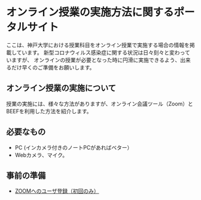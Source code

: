 # オンライン授業の実施方法に関するポータルサイト

ここは、神戸大学における授業科目をオンライン授業で実施する場合の情報を掲載しています。
新型コロナウィルス感染症に関する状況は日々刻々と変わっていますが、
オンラインの授業が必要となった時に円滑に実施できるよう、出来るだけ早くのご準備をお願いします。

## オンライン授業の実施について

授業の実施には、様々な方法がありますが、オンライン会議ツール（Zoom）とBEEFを利用した方法を紹介します。

## 必要なもの
 * PC (インカメラ付きのノートPCがあればベター）
 * Webカメラ、マイク。

## 事前の準備
 * [ZOOMへのユーザ登録（初回のみ）](/zoomsanka.md)
